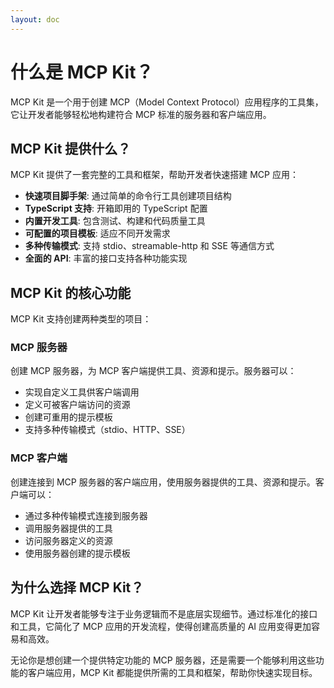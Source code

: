 ```yaml
---
layout: doc
---
```

# 什么是 MCP Kit？

MCP Kit 是一个用于创建 MCP（Model Context Protocol）应用程序的工具集，它让开发者能够轻松地构建符合 MCP 标准的服务器和客户端应用。

## MCP Kit 提供什么？

MCP Kit 提供了一套完整的工具和框架，帮助开发者快速搭建 MCP 应用：

- **快速项目脚手架**: 通过简单的命令行工具创建项目结构
- **TypeScript 支持**: 开箱即用的 TypeScript 配置
- **内置开发工具**: 包含测试、构建和代码质量工具
- **可配置的项目模板**: 适应不同开发需求
- **多种传输模式**: 支持 stdio、streamable-http 和 SSE 等通信方式
- **全面的 API**: 丰富的接口支持各种功能实现

## MCP Kit 的核心功能

MCP Kit 支持创建两种类型的项目：

### MCP 服务器

创建 MCP 服务器，为 MCP 客户端提供工具、资源和提示。服务器可以：

- 实现自定义工具供客户端调用
- 定义可被客户端访问的资源
- 创建可重用的提示模板
- 支持多种传输模式（stdio、HTTP、SSE）

### MCP 客户端

创建连接到 MCP 服务器的客户端应用，使用服务器提供的工具、资源和提示。客户端可以：

- 通过多种传输模式连接到服务器
- 调用服务器提供的工具
- 访问服务器定义的资源
- 使用服务器创建的提示模板

## 为什么选择 MCP Kit？

MCP Kit 让开发者能够专注于业务逻辑而不是底层实现细节。通过标准化的接口和工具，它简化了 MCP 应用的开发流程，使得创建高质量的 AI 应用变得更加容易和高效。

无论你是想创建一个提供特定功能的 MCP 服务器，还是需要一个能够利用这些功能的客户端应用，MCP Kit 都能提供所需的工具和框架，帮助你快速实现目标。

